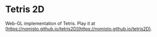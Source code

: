 # Tetris 2D

Web-GL implementation of Tetris. Play it at [https://nomisto.github.io/tetris2D](https://nomisto.github.io/tetris2D).
